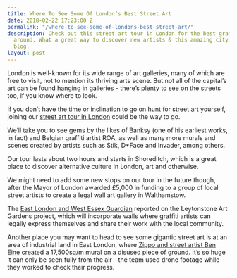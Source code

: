 ```yaml
---
title: Where To See Some Of London’s Best Street Art
date: 2018-02-22 17:23:00 Z
permalink: "/where-to-see-some-of-londons-best-street-art/"
description: Check out this street art tour in London for the best graffiti hotspots
  around. What a great way to discover new artists & this amazing city. More on the
  blog.
layout: post
---
```


London is well-known for its wide range of art galleries, many of which are free to visit, not to mention its thriving arts scene. But not all of the capital’s art can be found hanging in galleries - there’s plenty to see on the streets too, if you know where to look.

If you don’t have the time or inclination to go on hunt for street art yourself, joining our [street art tour in London](https://www.insider-london.co.uk/tours/street-art/) could be the way to go. 

We’ll take you to see gems by the likes of Banksy (one of his earliest works, in fact) and Belgian graffiti artist ROA, as well as many more murals and scenes created by artists such as Stik, D*Face and Invader, among others. 

Our tour lasts about two hours and starts in Shoreditch, which is a great place to discover alternative culture in London, art and otherwise.

We might need to add some new stops on our tour in the future though, after the Mayor of London awarded £5,000 in funding to a group of local street artists to create a legal wall art gallery in Walthamstow. 

The [East London and West Essex Guardian](http://www.guardian-series.co.uk/news/15914200.Artists___39_delighted__39__after_Mayor_of_London_gives_them___5k_to_create_legal_street_art_garden/) reported on the Leytonstone Art Gardens project, which will incorporate walls where graffiti artists can legally express themselves and share their work with the local community. 

Another place you may want to head to see some gigantic street art is at an area of industrial land in East London, where [Zippo and street artist Ben Eine](http://www.prnewswire.co.uk/news-releases/zippo-and-street-artist-ben-eine-create-17500-square-meter-mural-in-east-london-669879373.html) created a 17,500sq/m mural on a disused piece of ground. It’s so huge it can only be seen fully from the air - the team used drone footage while they worked to check their progress. 